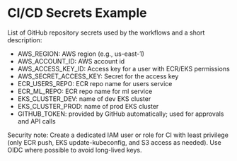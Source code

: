 # CI/CD Secrets Example

List of GitHub repository secrets used by the workflows and a short description:

- AWS_REGION: AWS region (e.g., us-east-1)
- AWS_ACCOUNT_ID: AWS account id
- AWS_ACCESS_KEY_ID: Access key for a user with ECR/EKS permissions
- AWS_SECRET_ACCESS_KEY: Secret for the access key
- ECR_USERS_REPO: ECR repo name for users service
- ECR_ML_REPO: ECR repo name for ml service
- EKS_CLUSTER_DEV: name of dev EKS cluster
- EKS_CLUSTER_PROD: name of prod EKS cluster
- GITHUB_TOKEN: provided by GitHub automatically; used for approvals and API calls

Security note: Create a dedicated IAM user or role for CI with least privilege (only ECR push, EKS update-kubeconfig, and S3 access as needed). Use OIDC where possible to avoid long-lived keys.

